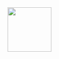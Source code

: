 <div id="header" align="center">
  <img src="[https://media.giphy.com/media/M9gbBd9nbDrOTu1Mqx/giphy.gif](https://media.giphy.com/media/l4JyQqyt9S1WTiE6c/giphy.gif?cid=ecf05e47f1fwcasud6i84bkgy5km1kww8mtnu8q7t0oq7ebu&ep=v1_gifs_related&rid=giphy.gif&ct=g)" width="100"/>
</div>

